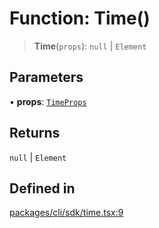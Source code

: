 # Function: Time()

> **Time**(`props`): `null` \| `Element`

## Parameters

• **props**: [`TimeProps`](../interfaces/TimeProps.md)

## Returns

`null` \| `Element`

## Defined in

[packages/cli/sdk/time.tsx:9](https://github.com/andreisergiu98/baeta/blob/e352a1ec749c5b23df693f5f8373ac0b75347349/packages/cli/sdk/time.tsx#L9)
